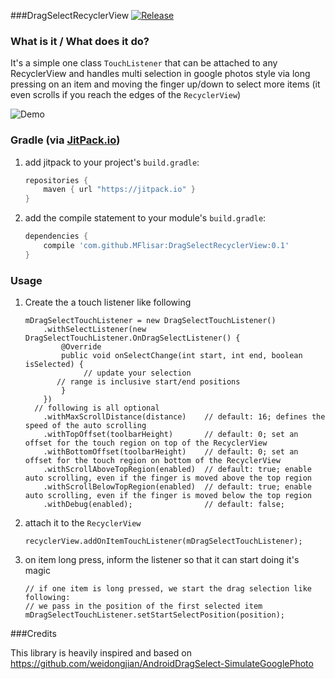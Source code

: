 ###DragSelectRecyclerView [![Release](https://jitpack.io/v/MFlisar/DragSelectRecyclerView.svg)](https://jitpack.io/#MFlisar/DragSelectRecyclerView)

### What is it / What does it do?
It's a simple one class `TouchListener` that can be attached to any RecyclerView and handles multi selection in google photos style via long pressing on an item and moving the finger up/down to select more items (it even scrolls if you reach the edges of the `RecyclerView`)

![Demo](https://raw.githubusercontent.com/MFlisar/DragSelectRecyclerView/tree/master/files/demo.gif)
 
### Gradle (via [JitPack.io](https://jitpack.io/))

1. add jitpack to your project's `build.gradle`:

	```groovy
	repositories {
	    maven { url "https://jitpack.io" }
	}
	```
2. add the compile statement to your module's `build.gradle`:

	```groovy
	dependencies {
	    compile 'com.github.MFlisar:DragSelectRecyclerView:0.1'
	}
	```

### Usage

1. Create the a touch listener like following

	```
	mDragSelectTouchListener = new DragSelectTouchListener()
		.withSelectListener(new DragSelectTouchListener.OnDragSelectListener() {
			@Override
			public void onSelectChange(int start, int end, boolean isSelected) {
				 // update your selection
	       // range is inclusive start/end positions
			}
		})
	  // following is all optional
		.withMaxScrollDistance(distance)    // default: 16; defines the speed of the auto scrolling
		.withTopOffset(toolbarHeight)       // default: 0; set an offset for the touch region on top of the RecyclerView
		.withBottomOffset(toolbarHeight)    // default: 0; set an offset for the touch region on bottom of the RecyclerView
		.withScrollAboveTopRegion(enabled)  // default: true; enable auto scrolling, even if the finger is moved above the top region
		.withScrollBelowTopRegion(enabled)  // default: true; enable auto scrolling, even if the finger is moved below the top region
		.withDebug(enabled);                // default: false;
	```

2. attach it to the `RecyclerView`

	```
	recyclerView.addOnItemTouchListener(mDragSelectTouchListener);
	```

3. on item long press, inform the listener so that it can start doing it's magic

	```
	// if one item is long pressed, we start the drag selection like following:
	// we pass in the position of the first selected item
	mDragSelectTouchListener.setStartSelectPosition(position);
	```
	
###Credits

This library is heavily inspired and based on https://github.com/weidongjian/AndroidDragSelect-SimulateGooglePhoto
